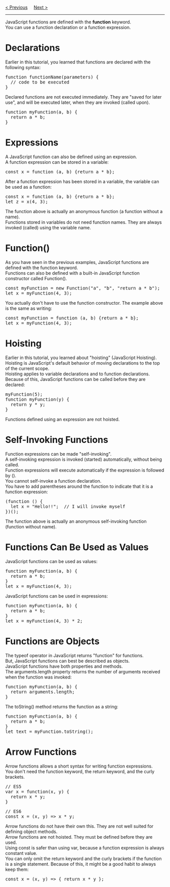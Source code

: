 <a href="/JS/Functions/Main.md">&lt; Previous</a>
&nbsp;&nbsp;&nbsp;
<a href="/JS/Functions/Parameter.md">Next &gt;</a>
<hr>
JavaScript functions are defined with the <b>function</b> keyword.
<br>
You can use a function declaration or a function expression.
<h1>Declarations</h1>
Earlier in this tutorial, you learned that functions are declared with the following syntax:
<pre>
function functionName(parameters) {
  // code to be executed
}
</pre>
Declared functions are not executed immediately. They are "saved for later use", and will be executed later, when they are invoked (called upon).
<pre>
function myFunction(a, b) {
  return a * b;
}
</pre>
<h1>Expressions</h1>
A JavaScript function can also be defined using an expression.
<br>
A function expression can be stored in a variable:
<pre>const x = function (a, b) {return a * b};</pre>
After a function expression has been stored in a variable, the variable can be used as a function:
<pre>
const x = function (a, b) {return a * b};
let z = x(4, 3);
</pre>
The function above is actually an anonymous function (a function without a name).
<br>
Functions stored in variables do not need function names. They are always invoked (called) using the variable name.
<h1>Function()</h1>
As you have seen in the previous examples, JavaScript functions are defined with the function keyword.
<br>
Functions can also be defined with a built-in JavaScript function constructor called Function().
<pre>
const myFunction = new Function("a", "b", "return a * b");
let x = myFunction(4, 3);
</pre>
You actually don't have to use the function constructor. The example above is the same as writing:
<pre>
const myFunction = function (a, b) {return a * b};
let x = myFunction(4, 3);
</pre>
<h1>Hoisting</h1>
Earlier in this tutorial, you learned about "hoisting" (JavaScript Hoisting).
<br>
Hoisting is JavaScript's default behavior of moving declarations to the top of the current scope.
<br>
Hoisting applies to variable declarations and to function declarations.
<br>
Because of this, JavaScript functions can be called before they are declared:
<pre>
myFunction(5);
function myFunction(y) {
  return y * y;
}
</pre>
Functions defined using an expression are not hoisted.
<h1>Self-Invoking Functions</h1>
Function expressions can be made "self-invoking".
<br>
A self-invoking expression is invoked (started) automatically, without being called.
<br>
Function expressions will execute automatically if the expression is followed by ().
<br>
You cannot self-invoke a function declaration.
<br>
You have to add parentheses around the function to indicate that it is a function expression:
<pre>
(function () {
  let x = "Hello!!";  // I will invoke myself
})();
</pre>
The function above is actually an anonymous self-invoking function (function without name).
<h1>Functions Can Be Used as Values</h1>
JavaScript functions can be used as values:
<pre>
function myFunction(a, b) {
  return a * b;
}
let x = myFunction(4, 3);
</pre>
JavaScript functions can be used in expressions:
<pre>
function myFunction(a, b) {
  return a * b;
}
let x = myFunction(4, 3) * 2;
</pre>
<h1>Functions are Objects</h1>
The typeof operator in JavaScript returns "function" for functions.
<br>
But, JavaScript functions can best be described as objects.
<br>
JavaScript functions have both properties and methods.
<br>
The arguments.length property returns the number of arguments received when the function was invoked:
<pre>
function myFunction(a, b) {
  return arguments.length;
}
</pre>
The toString() method returns the function as a string:
<pre>
function myFunction(a, b) {
  return a * b;
}
let text = myFunction.toString();
</pre>
<h1>Arrow Functions</h1>
Arrow functions allows a short syntax for writing function expressions.
<br>
You don't need the function keyword, the return keyword, and the curly brackets.
<pre>
// ES5
var x = function(x, y) {
  return x * y;
}
</pre>
<pre>
// ES6
const x = (x, y) => x * y;
</pre>
Arrow functions do not have their own this. They are not well suited for defining object methods.
<br>
Arrow functions are not hoisted. They must be defined before they are used.
<br>
Using const is safer than using var, because a function expression is always constant value.
<br>
You can only omit the return keyword and the curly brackets if the function is a single statement. Because of this, it might be a good habit to always keep them:
<pre>const x = (x, y) => { return x * y };</pre>
